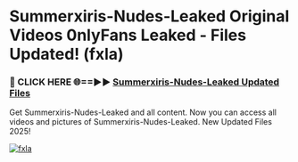 # Summerxiris-Nudes-Leaked Original Videos 0nlyFans Leaked - Files Updated! (fxla)

<h3>🔴 CLICK HERE 🌐==►► <a href="https://tinyurl.com/yc6ubb5a" rel="nofollow">Summerxiris-Nudes-Leaked Updated Files</a></h3>

Get Summerxiris-Nudes-Leaked and all content. Now you can access all videos and pictures of Summerxiris-Nudes-Leaked. New Updated Files 2025!

[![fxla](https://i.imgur.com/7eu0CRL.gif)](https://tinyurl.com/yc6ubb5a)
